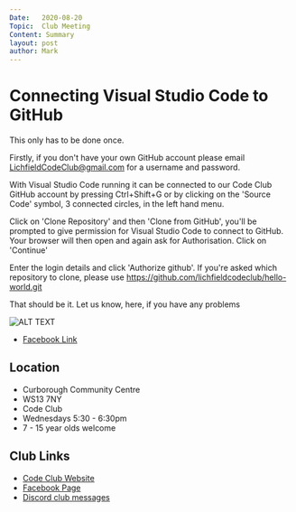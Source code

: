 ```yaml
---
Date:   2020-08-20
Topic:  Club Meeting
Content: Summary
layout: post
author: Mark
---
```

Connecting Visual Studio Code to GitHub
===========================
This only has to be done once.

Firstly, if you don't have your own GitHub account please email LichfieldCodeClub@gmail.com for a username and password.

With Visual Studio Code running it can be connected to our Code Club GitHub account by pressing Ctrl+Shift+G or by clicking on the 'Source Code' symbol, 3 connected circles, in the left hand  menu.

Click on 'Clone Repository' and then 'Clone from GitHub', you'll be prompted to give permission for Visual Studio Code to connect to GitHub. Your browser will then open and again ask for Authorisation. Click on 'Continue'

Enter the login details and click 'Authorize github'. 
If you're asked which repository to clone, please use https://github.com/lichfieldcodeclub/hello-world.git

That should be it.
Let us know, here, if you have any problems

![ALT TEXT](https://scontent.fbhx6-1.fna.fbcdn.net/v/t1.6435-9/118005860_3017964994997247_2352315816706414406_n.png?stp=dst-png_p720x720&_nc_cat=104&ccb=1-7&_nc_sid=730e14&_nc_ohc=D9agMgOBWZEAX-LNcuJ&_nc_ht=scontent.fbhx6-1.fna&edm=AKK4YLsEAAAA&oh=00_AfDtL5o0wa82P6pginQqlsouhTwd2EvHRPKW4XSkJ_ki3A&oe=654E1C1E)

* [Facebook Link](https://www.facebook.com/1481985248595237/posts/3017995848327495/)

## Location

* Curborough Community Centre
* WS13 7NY
* Code Club
* Wednesdays 5:30 - 6:30pm
* 7 - 15 year olds welcome

## Club Links

* [Code Club Website](https://lichfield-code-club.github.io/)
* [Facebook Page](https://www.facebook.com/LichfieldCoders)
* [Discord club messages](https://discord.gg/szz6xGK)
